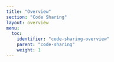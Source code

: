 ```yaml
---
title: "Overview"
section: "Code Sharing"
layout: overview
menu:
  toc:
    identifier: "code-sharing-overview"
    parent: "code-sharing"
    weight: 1
---
```

